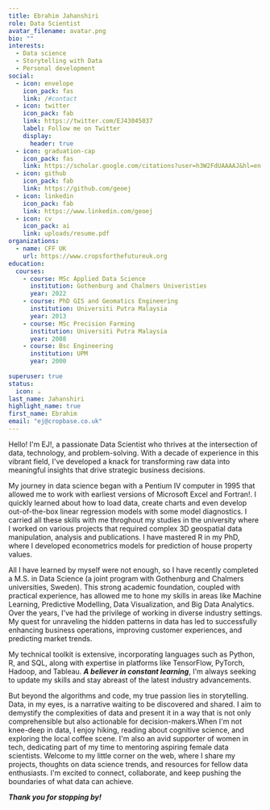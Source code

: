 ```yaml
---
title: Ebrahim Jahanshiri
role: Data Scientist
avatar_filename: avatar.png
bio: ""
interests:
  - Data science
  - Storytelling with Data
  - Personal development
social:
  - icon: envelope
    icon_pack: fas
    link: /#contact
  - icon: twitter
    icon_pack: fab
    link: https://twitter.com/EJ43045037
    label: Follow me on Twitter
    display:
      header: true
  - icon: graduation-cap
    icon_pack: fas
    link: https://scholar.google.com/citations?user=h3W2FdUAAAAJ&hl=en
  - icon: github
    icon_pack: fab
    link: https://github.com/geoej
  - icon: linkedin
    icon_pack: fab
    link: https://www.linkedin.com/geoej
  - icon: cv
    icon_pack: ai
    link: uploads/resume.pdf
organizations:
  - name: CFF UK
    url: https://www.cropsforthefutureuk.org
education:
  courses:
    - course: MSc Applied Data Science
      institution: Gothenburg and Chalmers Univeristies
      year: 2022
    - course: PhD GIS and Geomatics Engineering
      institution: Universiti Putra Malaysia
      year: 2013
    - course: MSc Precision Farming 
      institution: Universiti Putra Malaysia
      year: 2008
    - course: Bsc Engineering
      institution: UPM
      year: 2000
     
superuser: true
status:
  icon: ☕️
last_name: Jahanshiri
highlight_name: true
first_name: Ebrahim 
email: "ej@cropbase.co.uk"
---
```

Hello! I'm EJ!, a passionate Data Scientist who thrives at the intersection of data, technology, and problem-solving. With a decade of experience in this vibrant field, I've developed a knack for transforming raw data into meaningful insights that drive strategic business decisions.

My journey in data science began with a Pentium IV computer in 1995 that allowed me to work with earliest versions of Microsoft Excel and Fortran!. I quickly learned about how to load data, create charts and even develop out-of-the-box linear regression models with some model diagnostics. I carried all these skills with me throghout my studies in the university where I worked on various projects that required complex 3D geospatial data manipulation, analysis and publications. I have mastered R in my PhD, where I developed econometrics models for prediction of house property values. 

All I have learned by myself were not enough, so I have recently completed a M.S. in Data Science (a joint program with Gothenburg and Chalmers universities, Sweden). This strong academic foundation, coupled with practical experience, has allowed me to hone my skills in areas like Machine Learning, Predictive Modelling, Data Visualization, and Big Data Analytics. Over the years, I've had the privilege of working in diverse industry settings. My quest for unraveling the hidden patterns in data has led to successfully enhancing business operations, improving customer experiences, and predicting market trends.

My technical toolkit is extensive, incorporating languages such as Python, R, and SQL, along with expertise in platforms like TensorFlow, PyTorch, Hadoop, and Tableau. ***A believer in constant learning***, I'm always seeking to update my skills and stay abreast of the latest industry advancements.

But beyond the algorithms and code, my true passion lies in storytelling. Data, in my eyes, is a narrative waiting to be discovered and shared. I aim to demystify the complexities of data and present it in a way that is not only comprehensible but also actionable for decision-makers.When I'm not knee-deep in data, I enjoy hiking, reading about cognitive science, and exploring the local coffee scene. I'm also an avid supporter of women in tech, dedicating part of my time to mentoring aspiring female data scientists. Welcome to my little corner on the web, where I share my projects, thoughts on data science trends, and resources for fellow data enthusiasts. I'm excited to connect, collaborate, and keep pushing the boundaries of what data can achieve.

***Thank you for stopping by!***
